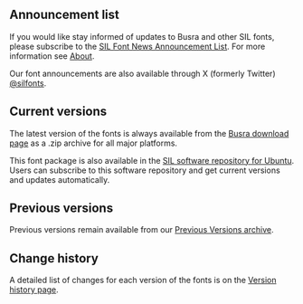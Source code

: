 
## Announcement list

If you would like stay informed of updates to Busra and other SIL fonts, please subscribe to the [SIL Font News Announcement List](https://groups.google.com/a/groups.sil.org/forum/#!forum/sil-font-news). For more information see [About](about).

Our font announcements are also available through X (formerly Twitter) [@silfonts](https://x.com/silfonts).

## Current versions

The latest version of the fonts is always available from the [Busra download page](https://software.sil.org/busra/download/) as a .zip archive for all major platforms.

This font package is also available in the [SIL software repository for Ubuntu](https://packages.sil.org/). Users can subscribe to this software repository and get current versions and updates automatically.

## Previous versions

Previous versions remain available from our [Previous Versions archive](https://software.sil.org/busra/download/previous-versions).

## Change history

A detailed list of changes for each version of the fonts is on the [Version history page](history).
